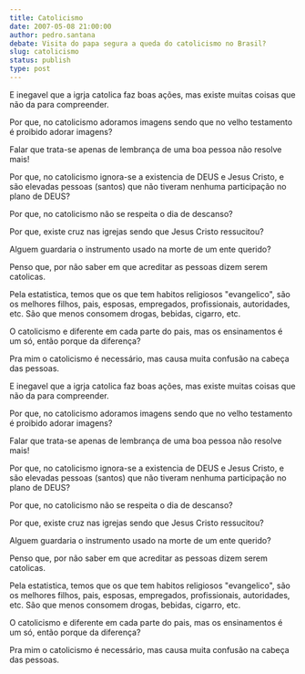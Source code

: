 ```yaml
---
title: Catolicismo
date: 2007-05-08 21:00:00
author: pedro.santana
debate: Visita do papa segura a queda do catolicismo no Brasil?
slug: catolicismo
status: publish 
type: post
---
```


E inegavel que a igrja catolica faz boas ações, mas existe muitas coisas que não da para compreender.  

Por que, no catolicismo adoramos imagens sendo que no velho testamento é proibido adorar imagens?  

Falar que trata-se apenas de lembrança de uma boa pessoa não resolve mais!  

Por que, no catolicismo ignora-se a existencia de DEUS e Jesus Cristo, e são elevadas pessoas (santos) que não tiveram nenhuma participação no plano de DEUS?  

Por que, no catolicismo não se respeita o dia de descanso?  

Por que, existe cruz nas igrejas sendo que Jesus Cristo ressucitou?  

Alguem guardaria o instrumento usado na morte de um ente querido?  

Penso que, por não saber em que acreditar as pessoas dizem serem catolicas.  

Pela estatistica, temos que os que tem habitos religiosos "evangelico", são os melhores filhos, pais, esposas, empregados, profissionais, autoridades, etc. São que menos consomem drogas, bebidas, cigarro, etc.  

O catolicismo e diferente em cada parte do pais, mas os ensinamentos é um só, então porque da diferença?  

Pra mim o catolicismo é necessário, mas causa muita confusão na cabeça das pessoas.  

E inegavel que a igrja catolica faz boas ações, mas existe muitas coisas que não da para compreender.  

Por que, no catolicismo adoramos imagens sendo que no velho testamento é proibido adorar imagens?  

Falar que trata-se apenas de lembrança de uma boa pessoa não resolve mais!  

Por que, no catolicismo ignora-se a existencia de DEUS e Jesus Cristo, e são elevadas pessoas (santos) que não tiveram nenhuma participação no plano de DEUS?  

Por que, no catolicismo não se respeita o dia de descanso?  

Por que, existe cruz nas igrejas sendo que Jesus Cristo ressucitou?  

Alguem guardaria o instrumento usado na morte de um ente querido?  

Penso que, por não saber em que acreditar as pessoas dizem serem catolicas.  

Pela estatistica, temos que os que tem habitos religiosos "evangelico", são os melhores filhos, pais, esposas, empregados, profissionais, autoridades, etc. São que menos consomem drogas, bebidas, cigarro, etc.  

O catolicismo e diferente em cada parte do pais, mas os ensinamentos é um só, então porque da diferença?  

Pra mim o catolicismo é necessário, mas causa muita confusão na cabeça das pessoas.
